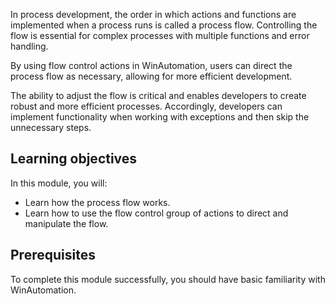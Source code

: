 In process development, the order in which actions and functions are implemented when a process runs is called a process flow. Controlling the flow is essential for complex processes with multiple functions and error handling.

By using flow control actions in WinAutomation, users can direct the process flow as necessary, allowing for more efficient development. 

The ability to adjust the flow is critical and enables developers to create robust and more efficient processes. Accordingly, developers can implement functionality when working with exceptions and then skip the unnecessary steps.  

## Learning objectives

In this module, you will:

- Learn how the process flow works.
- Learn how to use the flow control group of actions to direct and manipulate the flow.

## Prerequisites

To complete this module successfully, you should have basic familiarity with WinAutomation.
